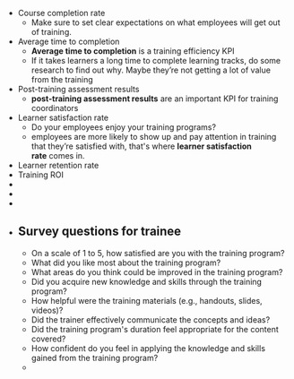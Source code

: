 - Course completion rate
	- Make sure to set clear expectations on what employees will get out of training.
- Average time to completion
	- **Average time to completion** is a training efficiency KPI
	- If it takes learners a long time to complete learning tracks, do some research to find out why. Maybe they’re not getting a lot of value from the training
- Post-training assessment results
	- **post-training assessment results** are an important KPI for training coordinators
- Learner satisfaction rate
	- Do your employees enjoy your training programs?
	- employees are more likely to show up and pay attention in training that they’re satisfied with, that's where **learner satisfaction rate** comes in.
- Learner retention rate
- Training ROI
-
-
-
- ## Survey questions for trainee
	- On a scale of 1 to 5, how satisfied are you with the training program?
	- What did you like most about the training program?
	- What areas do you think could be improved in the training program?
	- Did you acquire new knowledge and skills through the training program?
	- How helpful were the training materials (e.g., handouts, slides, videos)?
	- Did the trainer effectively communicate the concepts and ideas?
	- Did the training program's duration feel appropriate for the content covered?
	- How confident do you feel in applying the knowledge and skills gained from the training program?
	-